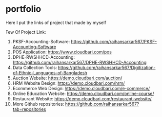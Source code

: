 # portfolio
Here I put the links of project that made by myself

Few Of Project Link:
1) PKSF-Accounting-Software: https://github.com/raihansarkar567/PKSF-Accounting-Software
2) POS Application: https://www.cloudbari.com/pos
3) DPHE-RWSHHCD-Accounting: https://github.com/raihansarkar567/DPHE-RWSHHCD-Accounting
4) Data Collection Tools: https://github.com/raihansarkar567/Digitization-of-Ethnic-Languages-of-Bangladesh
5) Auction Website: https://demo.cloudbari.com/auction/
6) HRM Website Design: https://demo.cloudbari.com/hrm/
7) Ecommerce Web Design: https://demo.cloudbari.com/e-commerce/
8) Online Education Website: https://demo.cloudbari.com/online-course/
9) Restaurant Website: https://demo.cloudbari.com/restaurant-website/
10) More Github repositories: https://github.com/raihansarkar567?tab=repositories
